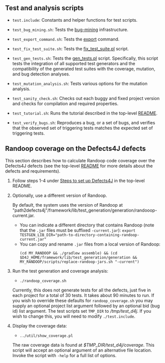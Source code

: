 Test and analysis scripts
----------------

* `test.include`: Constants and helper functions for test scripts.

* `test_bug_mining.sh`: Tests the
  [bug-mining](https://github.com/rjust/defects4j/blob/master/framework/bug-mining) infrastructure.

* `test_export_command.sh`: Tests the
  [export](https://github.com/rjust/defects4j/blob/master/framework/bin/d4j/d4j-export) command.

* `test_fix_test_suite.sh`: Tests the
  [fix_test_suite.pl](https://github.com/rjust/defects4j/blob/master/framework/util/fix_test_suite.pl) script.

* `test_gen_tests.sh`: Tests the
  [gen_tests.pl](https://github.com/rjust/defects4j/blob/master/framework/bin/gen_tests.pl) script.
  Specifically, this script tests the integration of all supported test
  generators and the compatibility of the generated test suites with the
  coverage, mutation, and bug detection analyses.

* `test_mutation_analysis.sh`: Tests various options for the mutation analysis.

* `test_sanity_check.sh`: Checks out each buggy and fixed project version and
  checks for compilation and required properties.

* `test_tutorial.sh`: Runs the tutorial described in the top-level
   [README](https://github.com/rjust/defects4j#using-defects4j).

* `test_verify_bugs.sh`: Reproduces a bug, or a set of bugs, and verifies that
   the observed set of triggering tests matches the expected set of triggering
   tests.

Randoop coverage on the Defects4J defects
----------------
This section describes how to calculate Randoop code coverage over the Defects4J
defects (see the top-level
[README](https://github.com/rjust/defects4j/blob/master/README.md) for
more details about the defects and requirements).

1. Follow steps 1-4 under
   [Steps to set up
   Defects4J](https://github.com/rjust/defects4j/blob/master/README.md#steps-to-set-up-defects4j)
   in the top-level README.

2. Optionally, use a different version of Randoop.

   By default, the system uses the version of Randoop at
   "path2defects4j"/framework/lib/test_generation/generation/randooop-current.jar.

    * You can indicate a different directory that contains Randoop (note that the `.jar` files must be suffixed `-current.jar`):
      ```export TESTGEN_LIB_DIR="path-to-directory-containing-randoop-current.jar"```
    * You can copy and rename `.jar` files from a local version of Randoop:
      ```
      (cd MY_RANDOOP && ./gradlew assemble) && (cd $D4J_HOME/framework/lib/test_generation/generation && MY_RANDOOP/scripts/replace-randoop-jars.sh "-current")
      ```

3. Run the test generation and coverage analysis:
    - `./randoop_coverage.sh`

    Currently, this does not generate tests for all the defects, just five in
    each project for a total of 30 tests. It takes about 90 minutes to run.
    If you wish to override these defaults for `randoop_coverage.sh` you may
    supply an optional project list argument followed by an optional bid
    (bug id) list argument.
    The test scripts set `TMP_DIR` to */tmp/test_d4j*. If you wish to change
    this, you will need to modify `./test.include`.

4. Display the coverage data:
    - `../util/show_coverage.pl`

    The raw coverage data is found at *$TMP_DIR/test_d4j/coverage*.
    This script will accept an optional argument of an alternative file location.
    Invoke the script with `-help` for a full list of options.
